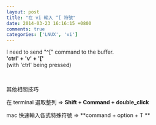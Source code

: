 ```yaml
---
layout: post
title: "在 vi 輸入 ^[ 符號"
date: 2014-03-23 16:16:15 +0800
comments: true
categories: ['LNUX', 'vi']
---
```


I need to send "^[" command to the buffer. <br/>
**'ctrl' + 'v' + '['** <br/>
(with 'ctrl' being pressed) 
<!--more-->
<br/>

其他相關技巧

在 terminal 選取整列 => **Shift + Command + double_click**

mac 快速輸入各式特殊符號 => **command + option + T **
<br/>
